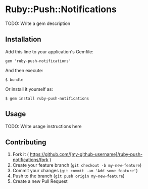 # Ruby::Push::Notifications

TODO: Write a gem description

## Installation

Add this line to your application's Gemfile:

    gem 'ruby-push-notifications'

And then execute:

    $ bundle

Or install it yourself as:

    $ gem install ruby-push-notifications

## Usage

TODO: Write usage instructions here

## Contributing

1. Fork it ( https://github.com/[my-github-username]/ruby-push-notifications/fork )
2. Create your feature branch (`git checkout -b my-new-feature`)
3. Commit your changes (`git commit -am 'Add some feature'`)
4. Push to the branch (`git push origin my-new-feature`)
5. Create a new Pull Request
